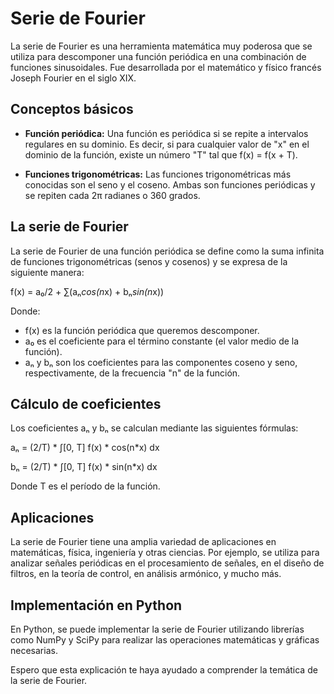 # Serie de Fourier

La serie de Fourier es una herramienta matemática muy poderosa que se utiliza para descomponer una función periódica en una combinación de funciones sinusoidales. Fue desarrollada por el matemático y físico francés Joseph Fourier en el siglo XIX.

## Conceptos básicos

- **Función periódica:** Una función es periódica si se repite a intervalos regulares en su dominio. Es decir, si para cualquier valor de "x" en el dominio de la función, existe un número "T" tal que f(x) = f(x + T).

- **Funciones trigonométricas:** Las funciones trigonométricas más conocidas son el seno y el coseno. Ambas son funciones periódicas y se repiten cada 2π radianes o 360 grados.

## La serie de Fourier

La serie de Fourier de una función periódica se define como la suma infinita de funciones trigonométricas (senos y cosenos) y se expresa de la siguiente manera:

f(x) = a₀/2 + ∑(aₙ*cos(n*x) + bₙ*sin(n*x))

Donde:

- f(x) es la función periódica que queremos descomponer.
- a₀ es el coeficiente para el término constante (el valor medio de la función).
- aₙ y bₙ son los coeficientes para las componentes coseno y seno, respectivamente, de la frecuencia "n" de la función.

## Cálculo de coeficientes

Los coeficientes aₙ y bₙ se calculan mediante las siguientes fórmulas:

aₙ = (2/T) * ∫[0, T] f(x) * cos(n*x) dx

bₙ = (2/T) * ∫[0, T] f(x) * sin(n*x) dx

Donde T es el período de la función.

## Aplicaciones

La serie de Fourier tiene una amplia variedad de aplicaciones en matemáticas, física, ingeniería y otras ciencias. Por ejemplo, se utiliza para analizar señales periódicas en el procesamiento de señales, en el diseño de filtros, en la teoría de control, en análisis armónico, y mucho más.

## Implementación en Python

En Python, se puede implementar la serie de Fourier utilizando librerías como NumPy y SciPy para realizar las operaciones matemáticas y gráficas necesarias.

Espero que esta explicación te haya ayudado a comprender la temática de la serie de Fourier. 

